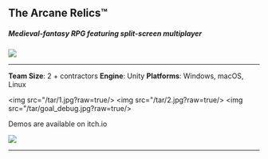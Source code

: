 ## The Arcane Relics™

##### Medieval-fantasy RPG featuring split-screen multiplayer
<img src="https://media.indiedb.com/images/members/4/3265/3264780/profile/TAR_Icon_Banner.png?raw=true"/>

---

**Team Size**: 2 + contractors
**Engine**: Unity
**Platforms**: Windows, macOS, Linux

<img src="/tar/1.jpg?raw=true/>
<img src="/tar/2.jpg?raw=true/>
<img src="/tar/goal_debug.jpg?raw=true/>

Demos are available on itch.io

[<img src="images/itch.png?raw=true"/>](https://niemi-bros.itch.io/the-arcane-relics)

---


